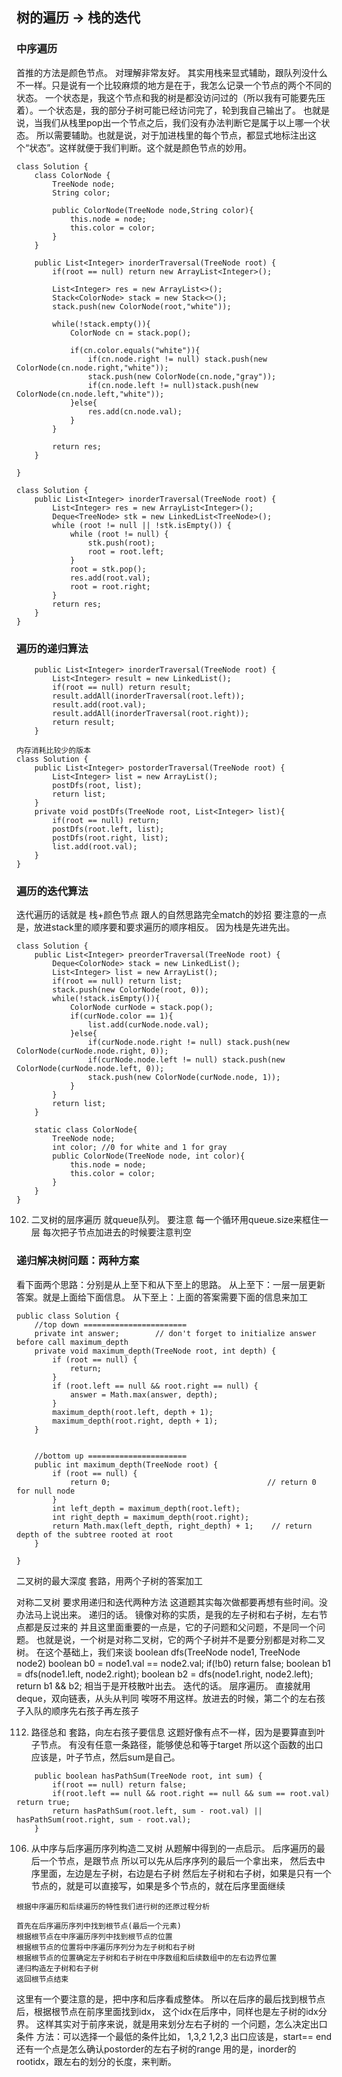 ## 树的遍历 -> 栈的迭代

### 中序遍历
首推的方法是颜色节点。
对理解非常友好。
其实用栈来显式辅助，跟队列没什么不一样。只是说有一个比较麻烦的地方是在于，我怎么记录一个节点的两个不同的状态。
一个状态是，我这个节点和我的树是都没访问过的（所以我有可能要先压着）。一个状态是，我的部分子树可能已经访问完了，轮到我自己输出了。
也就是说，当我们从栈里pop出一个节点之后，我们没有办法判断它是属于以上哪一个状态。
所以需要辅助。也就是说，对于加进栈里的每个节点，都显式地标注出这个“状态”。这样就便于我们判断。这个就是颜色节点的妙用。

```
class Solution {
    class ColorNode {
        TreeNode node;
        String color;
        
        public ColorNode(TreeNode node,String color){
            this.node = node;
            this.color = color;
        }
    }

    public List<Integer> inorderTraversal(TreeNode root) {
        if(root == null) return new ArrayList<Integer>();
            
        List<Integer> res = new ArrayList<>();
        Stack<ColorNode> stack = new Stack<>();
        stack.push(new ColorNode(root,"white"));
        
        while(!stack.empty()){
            ColorNode cn = stack.pop();
            
            if(cn.color.equals("white")){
                if(cn.node.right != null) stack.push(new ColorNode(cn.node.right,"white"));
                stack.push(new ColorNode(cn.node,"gray"));
                if(cn.node.left != null)stack.push(new ColorNode(cn.node.left,"white"));
            }else{
                res.add(cn.node.val);
            }
        }
        
        return res;
    }
    
}
```

```
class Solution {
    public List<Integer> inorderTraversal(TreeNode root) {
        List<Integer> res = new ArrayList<Integer>();
        Deque<TreeNode> stk = new LinkedList<TreeNode>();
        while (root != null || !stk.isEmpty()) {
            while (root != null) {
                stk.push(root);
                root = root.left;
            }
            root = stk.pop();
            res.add(root.val);
            root = root.right;
        }
        return res;
    }
}
```


### 遍历的递归算法

```
    public List<Integer> inorderTraversal(TreeNode root) {
        List<Integer> result = new LinkedList();
        if(root == null) return result;
        result.addAll(inorderTraversal(root.left));
        result.add(root.val);
        result.addAll(inorderTraversal(root.right));
        return result;
    }
```
```
内存消耗比较少的版本
class Solution {
    public List<Integer> postorderTraversal(TreeNode root) {
        List<Integer> list = new ArrayList();
        postDfs(root, list);
        return list;
    }
    private void postDfs(TreeNode root, List<Integer> list){
        if(root == null) return;
        postDfs(root.left, list);
        postDfs(root.right, list);
        list.add(root.val);
    }
}
```

### 遍历的迭代算法
迭代遍历的话就是 栈+颜色节点
跟人的自然思路完全match的妙招
要注意的一点是，放进stack里的顺序要和要求遍历的顺序相反。
因为栈是先进先出。
```
class Solution {
    public List<Integer> preorderTraversal(TreeNode root) {
        Deque<ColorNode> stack = new LinkedList();
        List<Integer> list = new ArrayList();
        if(root == null) return list;
        stack.push(new ColorNode(root, 0));
        while(!stack.isEmpty()){
            ColorNode curNode = stack.pop();
            if(curNode.color == 1){
                list.add(curNode.node.val);
            }else{
                if(curNode.node.right != null) stack.push(new ColorNode(curNode.node.right, 0));
                if(curNode.node.left != null) stack.push(new ColorNode(curNode.node.left, 0));
                stack.push(new ColorNode(curNode.node, 1));
            }
        }    
        return list;
    }

    static class ColorNode{
        TreeNode node;
        int color; //0 for white and 1 for gray
        public ColorNode(TreeNode node, int color){
            this.node = node;
            this.color = color;
        }
    }
}
```


102. 二叉树的层序遍历
就queue队列。
要注意
    每一个循环用queue.size来框住一层
    每次把子节点加进去的时候要注意判空
    

### 递归解决树问题：两种方案
看下面两个思路：分别是从上至下和从下至上的思路。
从上至下：一层一层更新答案。就是上面给下面信息。
从下至上：上面的答案需要下面的信息来加工

```
public class Solution {
    //top down =======================
    private int answer;        // don't forget to initialize answer before call maximum_depth
    private void maximum_depth(TreeNode root, int depth) {
        if (root == null) {
            return;
        }
        if (root.left == null && root.right == null) {
            answer = Math.max(answer, depth);
        }
        maximum_depth(root.left, depth + 1);
        maximum_depth(root.right, depth + 1);
    }


    //bottom up ======================
    public int maximum_depth(TreeNode root) {
        if (root == null) {
            return 0;                                   // return 0 for null node
        }
        int left_depth = maximum_depth(root.left);
        int right_depth = maximum_depth(root.right);
        return Math.max(left_depth, right_depth) + 1;    // return depth of the subtree rooted at root
    }

}

```


二叉树的最大深度
套路，用两个子树的答案加工

对称二叉树
要求用递归和迭代两种方法
这道题其实每次做都要再想有些时间。没办法马上说出来。
递归的话。
镜像对称的实质，是我的左子树和右子树，左右节点都是反过来的
并且这里面重要的一点是，它的子问题和父问题，不是同一个问题。
也就是说，一个树是对称二叉树，它的两个子树并不是要分别都是对称二叉树。
在这个基础上，我们来谈
boolean dfs(TreeNode node1, TreeNode node2)
    boolean b0 = node1.val == node2.val;
    if(!b0) return false;
    boolean b1 = dfs(node1.left, node2.right);
    boolean b2 = dfs(node1.right, node2.left);
    return b1 && b2;
相当于是开枝散叶出去。
迭代的话。
层序遍历。
直接就用deque，双向链表，从头从判同
唉呀不用这样。放进去的时候，第二个的左右孩子入队的顺序先右孩子再左孩子




112. 路径总和
套路，向左右孩子要信息
这题好像有点不一样，因为是要算直到叶子节点。
有没有任意一条路径，能够使总和等于target
所以这个函数的出口应该是，叶子节点，然后sum是自己。
```
    public boolean hasPathSum(TreeNode root, int sum) {
        if(root == null) return false;
        if(root.left == null && root.right == null && sum == root.val) return true;
        return hasPathSum(root.left, sum - root.val) || hasPathSum(root.right, sum - root.val);
    }
```




106. 从中序与后序遍历序列构造二叉树
从题解中得到的一点启示。
后序遍历的最后一个节点，是跟节点
所以可以先从后序序列的最后一个拿出来，
然后去中序里面，左边是左子树，右边是右子树
然后左子树和右子树，如果是只有一个节点的，就是可以直接写，如果是多个节点的，就在后序里面继续
```
根据中序遍历和后续遍历的特性我们进行树的还原过程分析

首先在后序遍历序列中找到根节点(最后一个元素)
根据根节点在中序遍历序列中找到根节点的位置
根据根节点的位置将中序遍历序列分为左子树和右子树
根据根节点的位置确定左子树和右子树在中序数组和后续数组中的左右边界位置
递归构造左子树和右子树
返回根节点结束

```
这里有一个要注意的是，把中序和后序看成整体。
所以在后序的最后找到根节点后，根据根节点在前序里面找到idx，
这个idx在后序中，同样也是左子树的idx分界。
这样其实对于前序来说，就是用来划分左右子树的
一个问题，怎么决定出口条件
方法：可以选择一个最低的条件比如，
1,3,2
1,2,3
出口应该是，start== end
还有一个点是怎么确认postorder的左右子树的range
用的是，inorder的rootidx，跟左右的划分的长度，来判断。





























